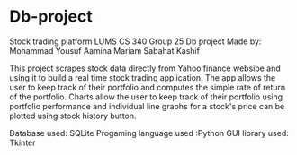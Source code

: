 # Db-project
Stock trading platform
LUMS 
CS 340
Group 25 Db project 
Made by:
Mohammad Yousuf
Aamina Mariam
Sabahat Kashif

This project scrapes stock data directly from Yahoo finance websibe and using it to build a real time stock trading application. The app allows the user to keep track of their portfolio and computes the simple rate of return of the portfolio. Charts allow the user to keep track of their portfolio using portfolio performance and individual line graphs for a stock's price can be plotted using stock history button.

Database used: SQLite
Progaming language used :Python
GUI library used: Tkinter

